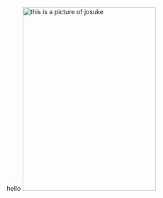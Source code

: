hello
    <img span class="rainbow" src="https://files.catbox.moe/faai6r.png" width="300" height="414" alt="this is a picture of josuke" title="Josuke is a fuck boi"></iframe>
